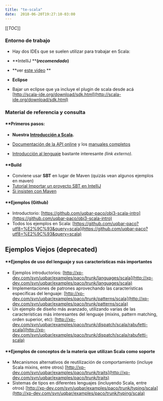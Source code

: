```yaml
---
title: "te-scala"
date:  2018-06-20T19:27:10-03:00
---
```



[[_TOC_]]


### Entorno de trabajo

* Hay dos IDEs que se suelen utilizar para trabajar en Scala: 

 * **IntelliJ ****(*recomendado*)**


  * **ver [este video](https://www.youtube.com/watch?v=yvoeJpxGLTU) **

 * **Eclipse**

 * Bajar un eclipse que ya incluye el plugin de scala desde acá [http://scala-ide.org/download/sdk.html](http://scala-ide.org/download/sdk.html)

### Material de referencia y consulta

#### **[]()Primeros pasos:

* **Nuestra [Introducción a Scala](te-scala-introduccin-a-scala).**

* [Documentación de la API online](http://scala-lang.org/api) y los [manuales completos](http://www.scala-lang.org/node/198)
* [Introducción al lenguaje](http://www.scala-lang.org/docu/files/ScalaTutorial.pdf) bastante interesante *(link externo).*

#### **[]()Build

* Conviene usar **SBT** en lugar de Maven (quizás vean algunos ejemplos en maven)
* [Tutorial Importar un proyecto SBT en IntelliJ](https://www.youtube.com/watch?v=5afCjM4r8Vo&spfreload=10)
* [Si insisten con Maven](http://www.scala-lang.org/node/347)

#### **[]()Ejemplos (Github)


* Introductorio: [https://github.com/uqbar-paco/obj3-scala-intro](https://github.com/uqbar-paco/obj3-scala-intro)
* Todos los ejemplos en Scala: [https://github.com/uqbar-paco?utf8=%E2%9C%93&query=scala](https://github.com/uqbar-paco?utf8=%E2%9C%93&query=scala)

## 


## 


## Ejemplos Viejos (deprecated)

#### **[]()Ejemplos de uso del lenguaje y sus características más importantes


* Ejemplos introductorios: [http://xp-dev.com/svn/uqbar/examples/paco/trunk/languages/scala](http://xp-dev.com/svn/uqbar/examples/paco/trunk/languages/scala)
* Implementaciones de patrones aprovechando las características específicas del lenguaje: [http://xp-dev.com/svn/uqbar/examples/paco/trunk/patterns/scala](http://xp-dev.com/svn/uqbar/examples/paco/trunk/patterns/scala)
* Un ejemplo de diseño más avanzado, utilizando varias de las características más interesantes del lenguaje (mixins, pattern matching, orden superior, etc): [http://xp-dev.com/svn/uqbar/examples/paco/trunk/dispatch/scala/rabufetti-scala](http://xp-dev.com/svn/uqbar/examples/paco/trunk/dispatch/scala/rabufetti-scala)

#### **[]()Ejemplos de conceptos de la materia que utilizan Scala como soporte


* Mecanismos alternativos de reutilización de comportamiento (incluye Scala mixins, entre otros) [http://xp-dev.com/svn/uqbar/examples/paco/trunk/traits](http://xp-dev.com/svn/uqbar/examples/paco/trunk/traits)
* Sistemas de tipos en diferentes lenguajes (incluyendo Scala, entre otros) [http://xp-dev.com/svn/uqbar/examples/paco/trunk/typing/scala](http://xp-dev.com/svn/uqbar/examples/paco/trunk/typing/scala)